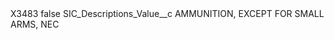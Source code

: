 <?xml version="1.0" encoding="UTF-8"?>
<CustomMetadata xmlns="http://soap.sforce.com/2006/04/metadata" xmlns:xsi="http://www.w3.org/2001/XMLSchema-instance" xmlns:xsd="http://www.w3.org/2001/XMLSchema">
    <label>X3483</label>
    <protected>false</protected>
    <values>
        <field>SIC_Descriptions_Value__c</field>
        <value xsi:type="xsd:string">AMMUNITION, EXCEPT FOR SMALL ARMS, NEC</value>
    </values>
</CustomMetadata>
